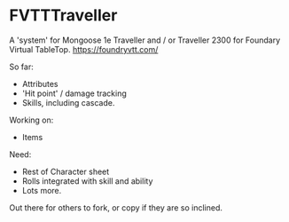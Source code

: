 # FVTTTraveller

A 'system' for Mongoose 1e Traveller and / or Traveller 2300 for Foundary Virtual TableTop.
https://foundryvtt.com/

So far:
* Attributes
* 'Hit point' / damage tracking
* Skills, including cascade.

Working on:
* Items

Need:
* Rest of Character sheet
* Rolls integrated with skill and ability
* Lots more.

Out there for others to fork, or copy if they are so inclined.  


